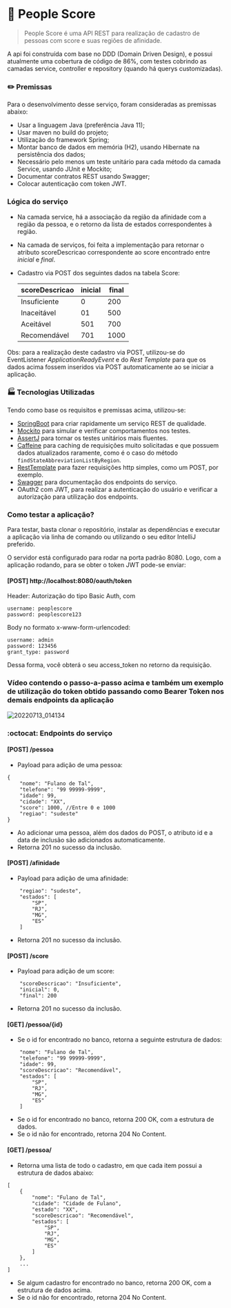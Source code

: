 # :100: People Score

>People Score é uma API REST para realização de cadastro de pessoas com score e suas regiões de afinidade.

A api foi construída com base no DDD (Domain Driven Design), e possui atualmente uma cobertura de código de 86%, com testes
cobrindo as camadas service, controller e repository (quando há querys customizadas).

### :pencil2: Premissas

Para o desenvolvimento desse serviço, foram consideradas as premissas abaixo:

* Usar a linguagem Java (preferência Java 11);
* Usar maven no build do projeto;
* Utilização do framework Spring;
* Montar banco de dados em memória (H2), usando Hibernate na persistência dos dados;
* Necessário pelo menos um teste unitário para cada método da camada Service, usando JUnit e Mockito;
* Documentar contratos REST usando Swagger;
* Colocar autenticação com token JWT.

### Lógica do serviço

* Na camada service, há a associação da região da afinidade com a região da pessoa, e o retorno da lista de estados correspondentes à região.
* Na camada de serviços, foi feita a implementação para retornar o atributo scoreDescricao correspondente ao score encontrado entre <em>inicial</em> e <em>final</em>.
* Cadastro via POST dos seguintes dados na tabela Score:

  |scoreDescricao | inicial | final |
  |---------------|---------|-------|
  |Insuficiente   |0        |200    |
  |Inaceitável    |01       |500    |
  |Aceitável      |501      |700    |
  |Recomendável   |701      |1000   |

Obs: para a realização deste cadastro via POST, utilizou-se do EventListener <em>ApplicationReadyEvent</em> e do <em>Rest Template</em> para
que os dados acima fossem inseridos via POST automaticamente ao se iniciar a aplicação.


### :factory: Tecnologias Utilizadas

Tendo como base os requisitos e premissas acima, utilizou-se:

* [SpringBoot](https://spring.io/projects/spring-boot) para criar rapidamente um serviço REST de qualidade.
* [Mockito](https://site.mockito.org/) para simular e verificar comportamentos nos testes.
* [AssertJ](https://assertj.github.io/doc/) para tornar os testes unitários mais fluentes.
* [Caffeine](https://github.com/ben-manes/caffeine) para caching de requisições muito solicitadas e que possuem dados atualizados raramente,
como é o caso do método `findStateAbbreviationListByRegion`.
* [RestTemplate](https://docs.spring.io/spring-framework/docs/current/javadoc-api/org/springframework/web/client/RestTemplate.html) para fazer requisições http simples, como um POST, por exemplo.
* [Swagger](https://swagger.io/) para documentação dos endpoints do serviço.
* OAuth2 com JWT, para realizar a autenticação do usuário e verificar a autorização para utilização dos endpoints.


### Como testar a aplicação?

Para testar, basta clonar o repositório, instalar as dependências e executar a aplicação via linha de comando ou utilizando o seu editor IntelliJ preferido.

O servidor está configurado para rodar na porta padrão 8080. Logo, com a aplicação rodando, para se obter o token JWT pode-se enviar:

#### [POST] http://localhost:8080/oauth/token
Header: 
Autorização do tipo Basic Auth, com
```
username: peoplescore
password: peoplescore123

```
Body no formato x-www-form-urlencoded:
```
username: admin
password: 123456
grant_type: password
```
Dessa forma, você obterá o seu access_token no retorno da requisição.

### Vídeo contendo o passo-a-passo acima e também um exemplo de utilização do token obtido passando como Bearer Token nos demais endpoints da aplicação

![20220713_014134](https://user-images.githubusercontent.com/50798315/178652940-c599df1e-2bd0-4858-abbf-fd01f8d14f28.gif)


### :octocat: Endpoints do serviço

#### [POST] /pessoa
* Payload para adição de uma pessoa: 
```
{
    "nome": "Fulano de Tal",
    "telefone": "99 99999-9999",
    "idade": 99,
    "cidade": "XX",
    "score": 1000, //Entre 0 e 1000
    "regiao": "sudeste"
}
```
* Ao adicionar uma pessoa, além dos dados do POST, o atributo id e a data de inclusão são adicionados automaticamente.
* Retorna 201 no sucesso da inclusão.

#### [POST] /afinidade
* Payload para adição de uma afinidade:
```
    "regiao": "sudeste",
    "estados": [
        "SP",
        "RJ",
        "MG",
        "ES"
    ]
```
* Retorna 201 no sucesso da inclusão.

#### [POST] /score
* Payload para adição de um score:
```
    "scoreDescricao": "Insuficiente",
    "inicial": 0,
    "final": 200
```
* Retorna 201 no sucesso da inclusão.

#### [GET] /pessoa/{id}
* Se o id for encontrado no banco, retorna a seguinte estrutura de dados:
```
    "nome": "Fulano de Tal",
    "telefone": "99 99999-9999",
    "idade": 99,
    "scoreDescricao": "Recomendável",
    "estados": [
        "SP",
        "RJ",
        "MG",
        "ES"
    ]
```
* Se o id for encontrado no banco, retorna 200 OK, com a estrutura de dados.
* Se o id não for encontrado, retorna 204 No Content.

#### [GET] /pessoa/
* Retorna uma lista de todo o cadastro, em que cada item possui a estrutura de dados abaixo:
```
[
    {
        "nome": "Fulano de Tal",
        "cidade": "Cidade de Fulano",
        "estado": "XX",
        "scoreDescricao": "Recomendável",
        "estados": [
            "SP",
            "RJ",
            "MG",
            "ES"
        ]
    },
    ...
]
```
* Se algum cadastro for encontrado no banco, retorna 200 OK, com a estrutura de dados acima.
* Se o id não for encontrado, retorna 204 No Content.
